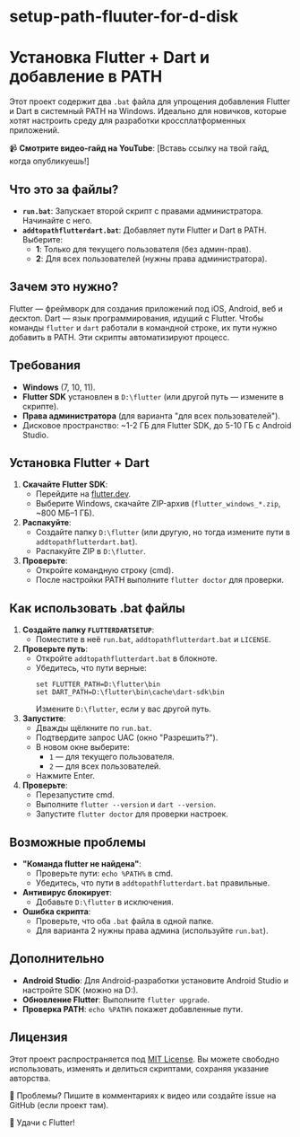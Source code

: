 # setup-path-fluuter-for-d-disk
# Установка Flutter + Dart и добавление в PATH

Этот проект содержит два `.bat` файла для упрощения добавления Flutter и Dart в системный PATH на Windows. Идеально для новичков, которые хотят настроить среду для разработки кроссплатформенных приложений.

📹 **Смотрите видео-гайд на YouTube**: [Вставь ссылку на твой гайд, когда опубликуешь!]

## Что это за файлы?

- **`run.bat`**: Запускает второй скрипт с правами администратора. Начинайте с него.
- **`addtopathflutterdart.bat`**: Добавляет пути Flutter и Dart в PATH. Выберите:
  - **1**: Только для текущего пользователя (без админ-прав).
  - **2**: Для всех пользователей (нужны права администратора).

## Зачем это нужно?

Flutter — фреймворк для создания приложений под iOS, Android, веб и десктоп. Dart — язык программирования, идущий с Flutter. Чтобы команды `flutter` и `dart` работали в командной строке, их пути нужно добавить в PATH. Эти скрипты автоматизируют процесс.

## Требования

- **Windows** (7, 10, 11).
- **Flutter SDK** установлен в `D:\flutter` (или другой путь — измените в скрипте).
- **Права администратора** (для варианта "для всех пользователей").
- Дисковое пространство: ~1-2 ГБ для Flutter SDK, до 5-10 ГБ с Android Studio.

## Установка Flutter + Dart

1. **Скачайте Flutter SDK**:
   - Перейдите на [flutter.dev](https://flutter.dev/docs/get-started/install).
   - Выберите Windows, скачайте ZIP-архив (`flutter_windows_*.zip`, ~800 МБ–1 ГБ).
2. **Распакуйте**:
   - Создайте папку `D:\flutter` (или другую, но тогда измените пути в `addtopathflutterdart.bat`).
   - Распакуйте ZIP в `D:\flutter`.
3. **Проверьте**:
   - Откройте командную строку (cmd).
   - После настройки PATH выполните `flutter doctor` для проверки.

## Как использовать .bat файлы

1. **Создайте папку `FLUTTERDARTSETUP`**:
   - Поместите в неё `run.bat`, `addtopathflutterdart.bat` и `LICENSE`.
2. **Проверьте путь**:
   - Откройте `addtopathflutterdart.bat` в блокноте.
   - Убедитесь, что пути верные:
     ```batch
     set FLUTTER_PATH=D:\flutter\bin
     set DART_PATH=D:\flutter\bin\cache\dart-sdk\bin
     ```
     Измените `D:\flutter`, если у вас другой путь.
3. **Запустите**:
   - Дважды щёлкните по `run.bat`.
   - Подтвердите запрос UAC (окно "Разрешить?").
   - В новом окне выберите:
     - `1` — для текущего пользователя.
     - `2` — для всех пользователей.
   - Нажмите Enter.
4. **Проверьте**:
   - Перезапустите cmd.
   - Выполните `flutter --version` и `dart --version`.
   - Запустите `flutter doctor` для проверки настроек.

## Возможные проблемы

- **"Команда flutter не найдена"**:
  - Проверьте пути: `echo %PATH%` в cmd.
  - Убедитесь, что пути в `addtopathflutterdart.bat` правильные.
- **Антивирус блокирует**:
  - Добавьте `D:\flutter` в исключения.
- **Ошибка скрипта**:
  - Проверьте, что оба `.bat` файла в одной папке.
  - Для варианта 2 нужны права админа (используйте `run.bat`).

## Дополнительно

- **Android Studio**: Для Android-разработки установите Android Studio и настройте SDK (можно на D:).
- **Обновление Flutter**: Выполните `flutter upgrade`.
- **Проверка PATH**: `echo %PATH%` покажет добавленные пути.

## Лицензия

Этот проект распространяется под [MIT License](LICENSE). Вы можете свободно использовать, изменять и делиться скриптами, сохраняя указание авторства.

📧 Проблемы? Пишите в комментариях к видео или создайте issue на GitHub (если проект там).

🚀 Удачи с Flutter!
